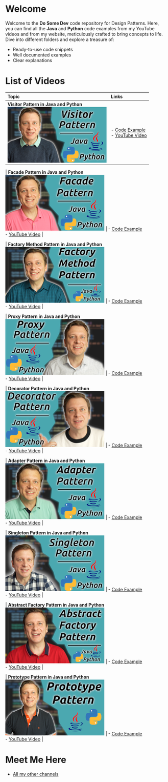 # Welcome
Welcome to the **Do Some Dev** code repository for Design Patterns. Here, you can find all the **Java** and **Python** code examples from my YouTube videos and from my website, meticulously crafted to bring concepts to life. Dive into different folders and explore a treasure of:
* Ready-to-use code snippets
* Well documented examples
* Clear explanations

# List of Videos

| Topic | Links |
| :--- | :--- |
| **Visitor Pattern in Java and Python** <br> [![Link to YouTube](https://github.com/dosomedev/programming-patterns/blob/main/img/visitor-pattern.png?raw=true)](https://www.youtube.com/watch?v=ZWRibLXyPUc&list=PLX1UpgTeV9a7HfAUCSqF9IGBsgjsHxY8-&index=2) | - [Code Example](./Visitor%20Pattern) <br> - [YouTube Video](https://www.youtube.com/watch?v=ZWRibLXyPUc&list=PLX1UpgTeV9a7HfAUCSqF9IGBsgjsHxY8-&index=2) |

| **Facade Pattern in Java and Python** <br> [![Link to YouTube](https://github.com/dosomedev/programming-patterns/blob/main/img/facade-pattern.png?raw=true)](https://www.youtube.com/watch?v=7nhWHwotuV8&list=PLX1UpgTeV9a7HfAUCSqF9IGBsgjsHxY8-&index=3) | - [Code Example](./Facade%20Pattern) <br> - [YouTube Video](https://www.youtube.com/watch?v=7nhWHwotuV8&list=PLX1UpgTeV9a7HfAUCSqF9IGBsgjsHxY8-&index=3) |

| **Factory Method Pattern in Java and Python** <br> [![Link to YouTube](https://github.com/dosomedev/programming-patterns/blob/main/img/factory-method-pattern.png?raw=true)](https://www.youtube.com/watch?v=nz46e9DpBZU&list=PLX1UpgTeV9a7HfAUCSqF9IGBsgjsHxY8-&index=4) | - [Code Example](./Factory%20Method%20Pattern) <br> - [YouTube Video](https://www.youtube.com/watch?v=nz46e9DpBZU&list=PLX1UpgTeV9a7HfAUCSqF9IGBsgjsHxY8-&index=4) |

| **Proxy Pattern in Java and Python** <br> [![Link to YouTube](https://github.com/dosomedev/programming-patterns/blob/main/img/proxy-pattern.png?raw=true)](https://www.youtube.com/watch?v=5vlfrJDfV1o&list=PLX1UpgTeV9a7HfAUCSqF9IGBsgjsHxY8-&index=5) | - [Code Example](./Proxy%20Pattern) <br> - [YouTube Video](https://www.youtube.com/watch?v=5vlfrJDfV1o&list=PLX1UpgTeV9a7HfAUCSqF9IGBsgjsHxY8-&index=5) |

| **Decorator Pattern in Java and Python** <br> [![Link to YouTube](https://github.com/dosomedev/programming-patterns/blob/main/img/decorator-pattern.png?raw=true)](https://www.youtube.com/watch?v=B-U0rGv2MzM&list=PLX1UpgTeV9a7HfAUCSqF9IGBsgjsHxY8-&index=6) | - [Code Example](./Decorator%20Pattern) <br> - [YouTube Video](https://www.youtube.com/watch?v=B-U0rGv2MzM&list=PLX1UpgTeV9a7HfAUCSqF9IGBsgjsHxY8-&index=6) |

| **Adapter Pattern in Java and Python** <br> [![Link to YouTube](https://github.com/dosomedev/programming-patterns/blob/main/img/adapter-pattern.png?raw=true)](https://www.youtube.com/watch?v=SBpOM4kh5zQ&list=PLX1UpgTeV9a7HfAUCSqF9IGBsgjsHxY8-&index=7) | - [Code Example](./Adapter%20Pattern) <br> - [YouTube Video](https://www.youtube.com/watch?v=SBpOM4kh5zQ&list=PLX1UpgTeV9a7HfAUCSqF9IGBsgjsHxY8-&index=7) |

| **Singleton Pattern in Java and Python** <br> [![Link to YouTube](https://github.com/dosomedev/programming-patterns/blob/main/img/singleton-pattern.png?raw=true)](https://www.youtube.com/watch?v=z3Z8aSUk3J0&list=PLX1UpgTeV9a7HfAUCSqF9IGBsgjsHxY8-&index=8) | - [Code Example](./Singleton%20Pattern) <br> - [YouTube Video](https://www.youtube.com/watch?v=z3Z8aSUk3J0&list=PLX1UpgTeV9a7HfAUCSqF9IGBsgjsHxY8-&index=8) |

| **Abstract Factory Pattern in Java and Python** <br> [![Link to YouTube](https://github.com/dosomedev/programming-patterns/blob/main/img/abstract-factory-pattern.png?raw=true)](https://www.youtube.com/watch?v=zbb7G_a8bKM&list=PLX1UpgTeV9a7HfAUCSqF9IGBsgjsHxY8-&index=9) | - [Code Example](./Abstract%20Factory%20Pattern) <br> - [YouTube Video](https://www.youtube.com/watch?v=zbb7G_a8bKM&list=PLX1UpgTeV9a7HfAUCSqF9IGBsgjsHxY8-&index=9) |

| **Prototype Pattern in Java and Python** <br> [![Link to YouTube](https://github.com/dosomedev/programming-patterns/blob/main/img/prototype-pattern.png?raw=true)](https://www.youtube.com/watch?v=li_kjGYHZeE&list=PLX1UpgTeV9a7HfAUCSqF9IGBsgjsHxY8-&index=10) | - [Code Example](./Prototype%20Pattern) <br> - [YouTube Video](https://www.youtube.com/watch?v=li_kjGYHZeE&list=PLX1UpgTeV9a7HfAUCSqF9IGBsgjsHxY8-&index=10) |

# Meet Me Here
* [All my other channels](https://dosomedev.com/contact)
